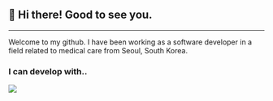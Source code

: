 ## 👋 Hi there! Good to see you.
---
Welcome to my github.
I have been working as a software developer in a field related to medical care from Seoul, South Korea.

### **I can develop with..**
<a href="/"><img src="https://img.shields.io/badge/React-61DAFB?style=flat-square&logo=React&logoColor=white"></a>
